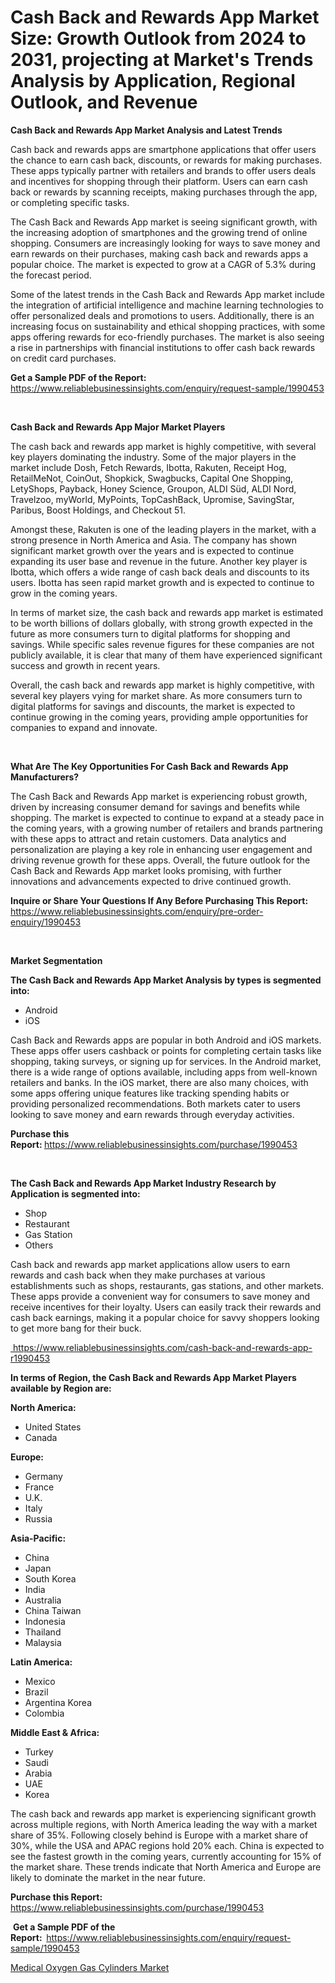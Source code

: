 <p><h1>Cash Back and Rewards App Market Size: Growth Outlook from 2024 to 2031, projecting at Market's Trends Analysis by Application, Regional Outlook, and Revenue</h1></p><p><strong>Cash Back and Rewards App Market Analysis and Latest Trends</strong></p>
<p><p>Cash back and rewards apps are smartphone applications that offer users the chance to earn cash back, discounts, or rewards for making purchases. These apps typically partner with retailers and brands to offer users deals and incentives for shopping through their platform. Users can earn cash back or rewards by scanning receipts, making purchases through the app, or completing specific tasks.</p><p>The Cash Back and Rewards App market is seeing significant growth, with the increasing adoption of smartphones and the growing trend of online shopping. Consumers are increasingly looking for ways to save money and earn rewards on their purchases, making cash back and rewards apps a popular choice. The market is expected to grow at a CAGR of 5.3% during the forecast period.</p><p>Some of the latest trends in the Cash Back and Rewards App market include the integration of artificial intelligence and machine learning technologies to offer personalized deals and promotions to users. Additionally, there is an increasing focus on sustainability and ethical shopping practices, with some apps offering rewards for eco-friendly purchases. The market is also seeing a rise in partnerships with financial institutions to offer cash back rewards on credit card purchases.</p></p>
<p><strong>Get a Sample PDF of the Report:&nbsp;</strong> <a href="https://www.reliablebusinessinsights.com/enquiry/request-sample/1990453">https://www.reliablebusinessinsights.com/enquiry/request-sample/1990453</a></p>
<p>&nbsp;</p>
<p><strong>Cash Back and Rewards App Major Market Players</strong></p>
<p><p>The cash back and rewards app market is highly competitive, with several key players dominating the industry. Some of the major players in the market include Dosh, Fetch Rewards, Ibotta, Rakuten, Receipt Hog, RetailMeNot, CoinOut, Shopkick, Swagbucks, Capital One Shopping, LetyShops, Payback, Honey Science, Groupon, ALDI Süd, ALDI Nord, Travelzoo, myWorld, MyPoints, TopCashBack, Upromise, SavingStar, Paribus, Boost Holdings, and Checkout 51.</p><p>Amongst these, Rakuten is one of the leading players in the market, with a strong presence in North America and Asia. The company has shown significant market growth over the years and is expected to continue expanding its user base and revenue in the future. Another key player is Ibotta, which offers a wide range of cash back deals and discounts to its users. Ibotta has seen rapid market growth and is expected to continue to grow in the coming years.</p><p>In terms of market size, the cash back and rewards app market is estimated to be worth billions of dollars globally, with strong growth expected in the future as more consumers turn to digital platforms for shopping and savings. While specific sales revenue figures for these companies are not publicly available, it is clear that many of them have experienced significant success and growth in recent years.</p><p>Overall, the cash back and rewards app market is highly competitive, with several key players vying for market share. As more consumers turn to digital platforms for savings and discounts, the market is expected to continue growing in the coming years, providing ample opportunities for companies to expand and innovate.</p></p>
<p>&nbsp;</p>
<p><strong>What Are The Key Opportunities For Cash Back and Rewards App Manufacturers?</strong></p>
<p><p>The Cash Back and Rewards App market is experiencing robust growth, driven by increasing consumer demand for savings and benefits while shopping. The market is expected to continue to expand at a steady pace in the coming years, with a growing number of retailers and brands partnering with these apps to attract and retain customers. Data analytics and personalization are playing a key role in enhancing user engagement and driving revenue growth for these apps. Overall, the future outlook for the Cash Back and Rewards App market looks promising, with further innovations and advancements expected to drive continued growth.</p></p>
<p><strong>Inquire or Share Your Questions If Any Before Purchasing This Report:</strong> <a href="https://www.reliablebusinessinsights.com/enquiry/pre-order-enquiry/1990453">https://www.reliablebusinessinsights.com/enquiry/pre-order-enquiry/1990453</a></p>
<p>&nbsp;</p>
<p><strong>Market Segmentation</strong></p>
<p><strong>The Cash Back and Rewards App Market Analysis by types is segmented into:</strong></p>
<p><ul><li>Android</li><li>iOS</li></ul></p>
<p><p>Cash Back and Rewards apps are popular in both Android and iOS markets. These apps offer users cashback or points for completing certain tasks like shopping, taking surveys, or signing up for services. In the Android market, there is a wide range of options available, including apps from well-known retailers and banks. In the iOS market, there are also many choices, with some apps offering unique features like tracking spending habits or providing personalized recommendations. Both markets cater to users looking to save money and earn rewards through everyday activities.</p></p>
<p><strong>Purchase this Report:&nbsp;</strong><a href="https://www.reliablebusinessinsights.com/purchase/1990453">https://www.reliablebusinessinsights.com/purchase/1990453</a></p>
<p>&nbsp;</p>
<p><strong>The Cash Back and Rewards App Market Industry Research by Application is segmented into:</strong></p>
<p><ul><li>Shop</li><li>Restaurant</li><li>Gas Station</li><li>Others</li></ul></p>
<p><p>Cash back and rewards app market applications allow users to earn rewards and cash back when they make purchases at various establishments such as shops, restaurants, gas stations, and other markets. These apps provide a convenient way for consumers to save money and receive incentives for their loyalty. Users can easily track their rewards and cash back earnings, making it a popular choice for savvy shoppers looking to get more bang for their buck.</p></p>
<p><a href="https://www.reliablebusinessinsights.com/cash-back-and-rewards-app-r1990453">&nbsp;https://www.reliablebusinessinsights.com/cash-back-and-rewards-app-r1990453</a></p>
<p><strong>In terms of Region, the Cash Back and Rewards App Market Players available by Region are:</strong></p>
<p>
    <p> <strong> North America: </strong>
        <ul>
            <li>United States</li>
            <li>Canada</li>
        </ul>
        </p> 
    <p> <strong> Europe: </strong>
        <ul>
            <li>Germany</li>
            <li>France</li>
            <li>U.K.</li>
            <li>Italy</li>
            <li>Russia</li>
        </ul>
        </p> 
    <p> <strong> Asia-Pacific: </strong>
        <ul>
            <li>China</li>
            <li>Japan</li>
            <li>South Korea</li>
            <li>India</li>
            <li>Australia</li>
            <li>China Taiwan</li>
            <li>Indonesia</li>
            <li>Thailand</li>
            <li>Malaysia</li>
        </ul>
        </p> 
    <p> <strong> Latin America: </strong>
        <ul>
            <li>Mexico</li>
            <li>Brazil</li>
            <li>Argentina Korea</li>
            <li>Colombia</li>
        </ul>
        </p> 
    <p> <strong> Middle East & Africa: </strong>
        <ul>
            <li>Turkey</li>
            <li>Saudi</li>
            <li>Arabia</li>
            <li>UAE</li>
            <li>Korea</li>
        </ul>
    </p>
    </p>
<p><p>The cash back and rewards app market is experiencing significant growth across multiple regions, with North America leading the way with a market share of 35%. Following closely behind is Europe with a market share of 30%, while the USA and APAC regions hold 20% each. China is expected to see the fastest growth in the coming years, currently accounting for 15% of the market share. These trends indicate that North America and Europe are likely to dominate the market in the near future.</p></p>
<p><strong>Purchase this Report: </strong><a href="https://www.reliablebusinessinsights.com/purchase/1990453">https://www.reliablebusinessinsights.com/purchase/1990453</a></p>
<p>&nbsp;<strong>Get a Sample PDF of the Report:&nbsp;&nbsp;</strong><a href="https://www.reliablebusinessinsights.com/enquiry/request-sample/1990453">https://www.reliablebusinessinsights.com/enquiry/request-sample/1990453</a></p>
<p><strong></strong></p>
<p><p><a href="https://view.publitas.com/reportprime-1/market-forecast-global-medical-oxygen-gas-cylinders-trends-and-impact-analysis-2024-2031-by-application-emergency-room-operating-room-respiratory-department-household-other-and-by-type-10l-40l-50l-100l-other/">Medical Oxygen Gas Cylinders Market</a></p></p>